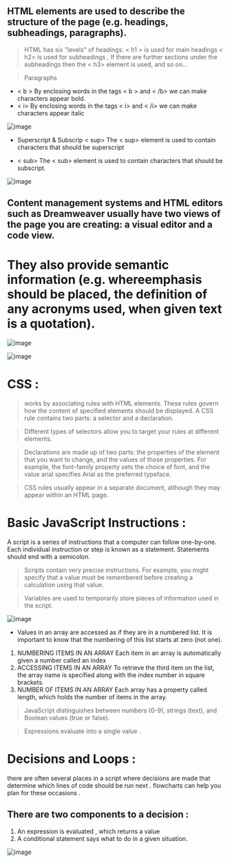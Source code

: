 ## HTML elements are used to describe the structure of the page (e.g. headings, subheadings, paragraphs).

> HTML has six "levels" of
headings:
< h1 > is used for main headings
< h2> is used for subheadings
 , If there are further sections
under the subheadings then the
< h3> element is used, and so
on...

> Paragraphs
- < b >
By enclosing words in the tags
< b > and < /b> we can make
characters appear bold.
- < i>
By enclosing words in the tags
< i> and < /i> we can make
characters appear italic

![image](https://i.ytimg.com/vi/rmqyIN3KvA8/maxresdefault.jpg)

- Superscript & Subscrip
< sup>
The < sup> element is used
to contain characters that
should be superscript 

- < sub>
The < sub> element is used to
contain characters that should
be subscript. 

![image](https://www.roseindia.net/tutorialfiles/26927.Sub&Sup_TagPick.gif)

## Content management systems and HTML editors such as Dreamweaver usually have two views of the page you are creating: a visual editor and a code view.



# They also provide semantic information (e.g. whereemphasis should be placed, the definition of any acronyms used, when given text is a quotation).

![image](https://image.slidesharecdn.com/lecture2-html-v1-190219103741/95/web-information-systems-lecture-2-html-68-638.jpg?cb=1550572703)

![image](https://images.slideplayer.com/25/8129643/slides/slide_38.jpg)


# CSS :
> works by associating rules with HTML elements. These rules govern
how the content of specified elements should be displayed. A CSS rule
contains two parts: a selector and a declaration.

> Different types of selectors allow you to target your
rules at different elements.

> Declarations are made up of two parts: the properties
of the element that you want to change, and the values
of those properties. For example, the font-family
property sets the choice of font, and the value arial
specifies Arial as the preferred typeface.

> CSS rules usually appear in a separate document,
although they may appear within an HTML page.


# Basic JavaScript Instructions :
A script is a series of instructions that a computer can follow one-by-one.
Each individual instruction or step is known as a statement.
Statements should end with a semicolon. 

> Scripts contain very precise instructions. For example,
you might specify that a value must be remembered
before creating a calculation using that value. 

> Variables are used to temporarily store pieces of
information used in the script. 

![image](https://javascript.info/article/closure/lexical-environment-simple-lookup.svg)

- Values in an array are accessed as if they are in
a numbered list. It is important to know that the
numbering of this list starts at zero (not one).
1.  NUMBERING ITEMS IN
AN ARRAY
Each item in an array is
automatically given a number
called an index
2. ACCESSING ITEMS IN
AN ARRAY
To retrieve the third item on the
list, the array name is specified
along with the index number in
square brackets. 
3. NUMBER OF ITEMS IN
AN ARRAY
Each array has a property called
length, which holds the number
of items in the array. 

> JavaScript distinguishes between numbers (0-9),
strings (text), and Boolean values (true or false). 

> Expressions evaluate into a single value .

# Decisions and Loops :
there are often several places in a script where decisions are made that determine which lines of code should be run next . flowcharts can help you plan for these occasions .

## There are two components to a decision :
1. An expression is evaluated , which returns a value 
2. A conditional statement says what to do in a given situation.

![image](https://learnwithkamal.files.wordpress.com/2014/09/fig5.jpg)




